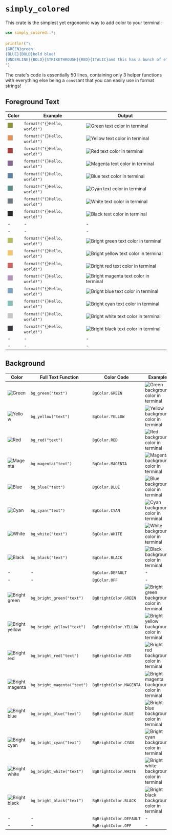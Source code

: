 # `simply_colored`

This crate is the simplest yet ergonomic way to add color to your terminal:

```rs
use simply_colored::*;

println!("\
{GREEN}green!
{BLUE}{BOLD}bold blue!
{UNDERLINE}{BOLD}{STRIKETHROUGH}{RED}{ITALIC}and this has a bunch of effects!{OFF}
")
```

The crate's code is essentially 50 lines, containing only 3 helper functions with everything else being a `const`ant that you can easily use in format strings!

## Foreground Text

| Color                                              | Example                  | Output                                                                                                               |
| -----                                              | ------------------       | -------                                                                                                              |
| ![Green](assets/swatch_dim_green_16x16.png)        | `format!("{}Hello, world!")`          | ![Green text color in terminal](/docs/assets/images/examples/color_map/green_full_text_167x16.png)                   |
| ![Yellow](assets/swatch_dim_yellow_16x16.png)      | `format!("{}Hello, world!")`         | ![Yellow text color in terminal](/docs/assets/images/examples/color_map/yellow_full_text_167x16.png)                 |
| ![Red](assets/swatch_dim_red_16x16.png)            | `format!("{}Hello, world!")`            | ![Red text color in terminal](/docs/assets/images/examples/color_map/red_full_text_167x16.png)                       |
| ![Magenta](assets/swatch_dim_magenta_16x16.png)    | `format!("{}Hello, world!")`        | ![Magenta text color in terminal](/docs/assets/images/examples/color_map/magenta_full_text_167x16.png)               |
| ![Blue](assets/swatch_dim_blue_16x16.png)          | `format!("{}Hello, world!")`           | ![Blue text color in terminal](/docs/assets/images/examples/color_map/blue_full_text_167x16.png)                     |
| ![Cyan](assets/swatch_dim_cyan_16x16.png)          | `format!("{}Hello, world!")`           | ![Cyan text color in terminal](/docs/assets/images/examples/color_map/cyan_full_text_167x16.png)                     |
| ![White](assets/swatch_dim_white_16x16.png)        | `format!("{}Hello, world!")`          | ![White text color in terminal](/docs/assets/images/examples/color_map/white_full_text_167x16.png)                   |
| ![Black](assets/swatch_dim_black_16x16.png)        | `format!("{}Hello, world!")`          | ![Black text color in terminal](/docs/assets/images/examples/color_map/black_full_text_167x16.png)                   |
| -                                                  | -                        | -                                                                                                                    |
| -                                                  | -                        | -                                                                                                                    |
| ![Bright green](assets/swatch_green_16x16.png)     | `format!("{}Hello, world!")`   | ![Bright green text color in terminal](/docs/assets/images/examples/color_map/bright_green_full_text_167x16.png)     |
| ![Bright yellow](assets/swatch_yellow_16x16.png)   | `format!("{}Hello, world!")`  | ![Bright yellow text color in terminal](/docs/assets/images/examples/color_map/bright_yellow_full_text_167x16.png)   |
| ![Bright red](assets/swatch_red_16x16.png)         | `format!("{}Hello, world!")`     | ![Bright red text color in terminal](/docs/assets/images/examples/color_map/bright_red_full_text_167x16.png)         |
| ![Bright magenta](assets/swatch_magenta_16x16.png) | `format!("{}Hello, world!")` | ![Bright magenta text color in terminal](/docs/assets/images/examples/color_map/bright_magenta_full_text_167x16.png) |
| ![Bright blue](assets/swatch_blue_16x16.png)       | `format!("{}Hello, world!")`    | ![Bright blue text color in terminal](/docs/assets/images/examples/color_map/bright_blue_full_text_167x16.png)       |
| ![Bright cyan](assets/swatch_cyan_16x16.png)       | `format!("{}Hello, world!")`    | ![Bright cyan text color in terminal](/docs/assets/images/examples/color_map/bright_cyan_full_text_167x16.png)       |
| ![Bright white](assets/swatch_white_16x16.png)     | `format!("{}Hello, world!")`   | ![Bright white text color in terminal](/docs/assets/images/examples/color_map/bright_white_full_text_167x16.png)     |
| ![Bright black](assets/swatch_black_16x16.png)     | `format!("{}Hello, world!")`   | ![Bright black text color in terminal](/docs/assets/images/examples/color_map/bright_black_full_text_167x16.png)     |
| -                                                  | -                        | -                                                                                                                    |
| -                                                  | -                        | -                                                                                                                    |

## Background

| Color | Full Text Function | Color Code | Example |
| ----- | ------------------ | ---------- | ------- |
| ![Green](assets/bg_colors/green_16x16.png) | `bg_green("text")` | `BgColor.GREEN` | ![Green background color in terminal](/docs/assets/images/examples/bg_color_map/green_full_text_194x16.png) |
| ![Yellow](assets/bg_colors/yellow_16x16.png) | `bg_yellow("text")` | `BgColor.YELLOW` | ![Yellow background color in terminal](/docs/assets/images/examples/bg_color_map/yellow_full_text_194x16.png) |
| ![Red](assets/bg_colors/red_16x16.png) | `bg_red("text")` | `BgColor.RED` | ![Red background color in terminal](/docs/assets/images/examples/bg_color_map/red_full_text_194x16.png) |
| ![Magenta](assets/bg_colors/magenta_16x16.png) | `bg_magenta("text")` | `BgColor.MAGENTA` | ![Magenta background color in terminal](/docs/assets/images/examples/bg_color_map/magenta_full_text_194x16.png) |
| ![Blue](assets/bg_colors/blue_16x16.png) | `bg_blue("text")` | `BgColor.BLUE` | ![Blue background color in terminal](/docs/assets/images/examples/bg_color_map/blue_full_text_194x16.png) |
| ![Cyan](assets/bg_colors/cyan_16x16.png) | `bg_cyan("text")` | `BgColor.CYAN` | ![Cyan background color in terminal](/docs/assets/images/examples/bg_color_map/cyan_full_text_194x16.png) |
| ![White](assets/bg_colors/white_16x16.png) | `bg_white("text")` | `BgColor.WHITE` | ![White background color in terminal](/docs/assets/images/examples/bg_color_map/white_full_text_194x16.png) |
| ![Black](assets/bg_colors/black_16x16.png) | `bg_black("text")` | `BgColor.BLACK` | ![Black background color in terminal](/docs/assets/images/examples/bg_color_map/black_full_text_194x16.png) |
| - | - | `BgColor.DEFAULT` | - |
| - | - | `BgColor.OFF` | - |
| ![Bright green](assets/bg_colors/bright_green_16x16.png) | `bg_bright_green("text")` | `BgBrightColor.GREEN` | ![Bright green background color in terminal](/docs/assets/images/examples/bg_color_map/bright_green_full_text_194x16.png) |
| ![Bright yellow](assets/bg_colors/bright_yellow_16x16.png) | `bg_bright_yellow("text")` | `BgBrightColor.YELLOW` | ![Bright yellow background color in terminal](/docs/assets/images/examples/bg_color_map/bright_yellow_full_text_194x16.png) |
| ![Bright red](assets/bg_colors/bright_red_16x16.png) | `bg_bright_red("text")` | `BgBrightColor.RED` | ![Bright red background color in terminal](/docs/assets/images/examples/bg_color_map/bright_red_full_text_194x16.png) |
| ![Bright magenta](assets/bg_colors/bright_magenta_16x16.png) | `bg_bright_magenta("text")` | `BgBrightColor.MAGENTA` | ![Bright magenta background color in terminal](/docs/assets/images/examples/bg_color_map/bright_magenta_full_text_194x16.png) |
| ![Bright blue](assets/bg_colors/bright_blue_16x16.png) | `bg_bright_blue("text")` | `BgBrightColor.BLUE` | ![Bright blue background color in terminal](/docs/assets/images/examples/bg_color_map/bright_blue_full_text_194x16.png) |
| ![Bright cyan](assets/bg_colors/bright_cyan_16x16.png) | `bg_bright_cyan("text")` | `BgBrightColor.CYAN` | ![Bright cyan background color in terminal](/docs/assets/images/examples/bg_color_map/bright_cyan_full_text_194x16.png) |
| ![Bright white](assets/bg_colors/bright_white_16x16.png) | `bg_bright_white("text")` | `BgBrightColor.WHITE` | ![Bright white background color in terminal](/docs/assets/images/examples/bg_color_map/bright_white_full_text_194x16.png) |
| ![Bright black](assets/bg_colors/bright_black_16x16.png) | `bg_bright_black("text")` | `BgBrightColor.BLACK` | ![Bright black background color in terminal](/docs/assets/images/examples/bg_color_map/bright_black_full_text_194x16.png) |
| - | - | `BgBrightColor.DEFAULT` | - |
| - | - | `BgBrightColor.OFF` | - |

